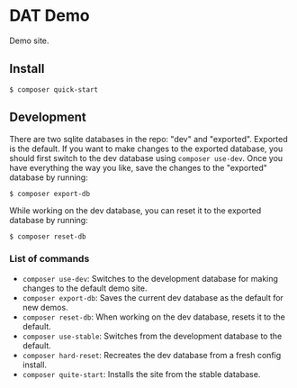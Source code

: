 # DAT Demo
Demo site.

## Install

```
$ composer quick-start
```

## Development
There are two sqlite databases in the repo: "dev" and "exported". Exported is
the default. If you want to make changes to the exported database, you should
first switch to the dev database using `composer use-dev`. Once you have
everything the way you like, save the changes to the "exported" database by
running:

```$bash
$ composer export-db
```

While working on the dev database, you can reset it to the exported database by
running:

```
$ composer reset-db
```

### List of commands
* `composer use-dev`: Switches to the development database for making changes to
  the default demo site.
* `composer export-db`: Saves the current dev database as the default for new
  demos.
* `composer reset-db`: When working on the dev database, resets it to the
  default.
* `composer use-stable`: Switches from the development database to the default.
* `composer hard-reset`: Recreates the dev database from a fresh config install.
* `composer quite-start`: Installs the site from the stable database.